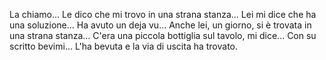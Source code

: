 La chiamo...
Le dico che mi trovo in una strana stanza...
Lei mi dice che ha una soluzione...
Ha avuto un deja vu... 
Anche lei, un giorno, si è trovata in una strana stanza...
C'era una piccola bottiglia sul tavolo, mi dice...
Con su scritto bevimi...
L'ha bevuta e la via di uscita ha trovato.
